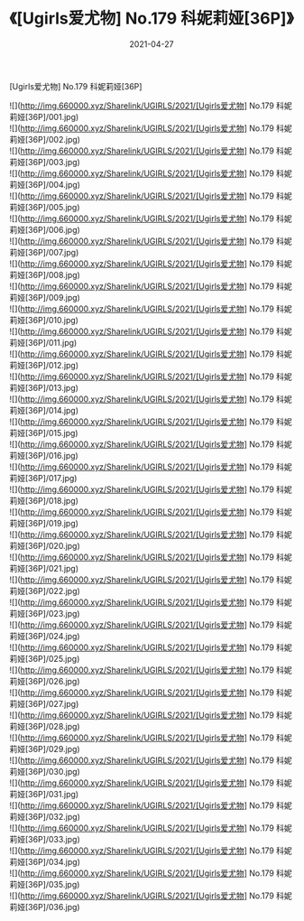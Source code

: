 ﻿---
layout: post
title:  《[Ugirls爱尤物] No.179 科妮莉娅[36P]》
date:   2021-04-27
img: http://img.660000.xyz/Sharelink/UGIRLS/2021/[Ugirls爱尤物] No.179 科妮莉娅[36P]/000.jpg
categories: [美女, 清纯, 唯美]
---

[Ugirls爱尤物] No.179 科妮莉娅[36P]

  ![](http://img.660000.xyz/Sharelink/UGIRLS/2021/[Ugirls爱尤物] No.179 科妮莉娅[36P]/001.jpg) <br> ![](http://img.660000.xyz/Sharelink/UGIRLS/2021/[Ugirls爱尤物] No.179 科妮莉娅[36P]/002.jpg) <br> ![](http://img.660000.xyz/Sharelink/UGIRLS/2021/[Ugirls爱尤物] No.179 科妮莉娅[36P]/003.jpg) <br> ![](http://img.660000.xyz/Sharelink/UGIRLS/2021/[Ugirls爱尤物] No.179 科妮莉娅[36P]/004.jpg) <br> ![](http://img.660000.xyz/Sharelink/UGIRLS/2021/[Ugirls爱尤物] No.179 科妮莉娅[36P]/005.jpg) <br> ![](http://img.660000.xyz/Sharelink/UGIRLS/2021/[Ugirls爱尤物] No.179 科妮莉娅[36P]/006.jpg) <br> ![](http://img.660000.xyz/Sharelink/UGIRLS/2021/[Ugirls爱尤物] No.179 科妮莉娅[36P]/007.jpg) <br> ![](http://img.660000.xyz/Sharelink/UGIRLS/2021/[Ugirls爱尤物] No.179 科妮莉娅[36P]/008.jpg) <br> ![](http://img.660000.xyz/Sharelink/UGIRLS/2021/[Ugirls爱尤物] No.179 科妮莉娅[36P]/009.jpg) <br> ![](http://img.660000.xyz/Sharelink/UGIRLS/2021/[Ugirls爱尤物] No.179 科妮莉娅[36P]/010.jpg) <br> ![](http://img.660000.xyz/Sharelink/UGIRLS/2021/[Ugirls爱尤物] No.179 科妮莉娅[36P]/011.jpg) <br> ![](http://img.660000.xyz/Sharelink/UGIRLS/2021/[Ugirls爱尤物] No.179 科妮莉娅[36P]/012.jpg) <br> ![](http://img.660000.xyz/Sharelink/UGIRLS/2021/[Ugirls爱尤物] No.179 科妮莉娅[36P]/013.jpg) <br> ![](http://img.660000.xyz/Sharelink/UGIRLS/2021/[Ugirls爱尤物] No.179 科妮莉娅[36P]/014.jpg) <br> ![](http://img.660000.xyz/Sharelink/UGIRLS/2021/[Ugirls爱尤物] No.179 科妮莉娅[36P]/015.jpg) <br> ![](http://img.660000.xyz/Sharelink/UGIRLS/2021/[Ugirls爱尤物] No.179 科妮莉娅[36P]/016.jpg) <br> ![](http://img.660000.xyz/Sharelink/UGIRLS/2021/[Ugirls爱尤物] No.179 科妮莉娅[36P]/017.jpg) <br> ![](http://img.660000.xyz/Sharelink/UGIRLS/2021/[Ugirls爱尤物] No.179 科妮莉娅[36P]/018.jpg) <br> ![](http://img.660000.xyz/Sharelink/UGIRLS/2021/[Ugirls爱尤物] No.179 科妮莉娅[36P]/019.jpg) <br> ![](http://img.660000.xyz/Sharelink/UGIRLS/2021/[Ugirls爱尤物] No.179 科妮莉娅[36P]/020.jpg) <br> ![](http://img.660000.xyz/Sharelink/UGIRLS/2021/[Ugirls爱尤物] No.179 科妮莉娅[36P]/021.jpg) <br> ![](http://img.660000.xyz/Sharelink/UGIRLS/2021/[Ugirls爱尤物] No.179 科妮莉娅[36P]/022.jpg) <br> ![](http://img.660000.xyz/Sharelink/UGIRLS/2021/[Ugirls爱尤物] No.179 科妮莉娅[36P]/023.jpg) <br> ![](http://img.660000.xyz/Sharelink/UGIRLS/2021/[Ugirls爱尤物] No.179 科妮莉娅[36P]/024.jpg) <br> ![](http://img.660000.xyz/Sharelink/UGIRLS/2021/[Ugirls爱尤物] No.179 科妮莉娅[36P]/025.jpg) <br> ![](http://img.660000.xyz/Sharelink/UGIRLS/2021/[Ugirls爱尤物] No.179 科妮莉娅[36P]/026.jpg) <br> ![](http://img.660000.xyz/Sharelink/UGIRLS/2021/[Ugirls爱尤物] No.179 科妮莉娅[36P]/027.jpg) <br> ![](http://img.660000.xyz/Sharelink/UGIRLS/2021/[Ugirls爱尤物] No.179 科妮莉娅[36P]/028.jpg) <br> ![](http://img.660000.xyz/Sharelink/UGIRLS/2021/[Ugirls爱尤物] No.179 科妮莉娅[36P]/029.jpg) <br> ![](http://img.660000.xyz/Sharelink/UGIRLS/2021/[Ugirls爱尤物] No.179 科妮莉娅[36P]/030.jpg) <br> ![](http://img.660000.xyz/Sharelink/UGIRLS/2021/[Ugirls爱尤物] No.179 科妮莉娅[36P]/031.jpg) <br> ![](http://img.660000.xyz/Sharelink/UGIRLS/2021/[Ugirls爱尤物] No.179 科妮莉娅[36P]/032.jpg) <br> ![](http://img.660000.xyz/Sharelink/UGIRLS/2021/[Ugirls爱尤物] No.179 科妮莉娅[36P]/033.jpg) <br> ![](http://img.660000.xyz/Sharelink/UGIRLS/2021/[Ugirls爱尤物] No.179 科妮莉娅[36P]/034.jpg) <br> ![](http://img.660000.xyz/Sharelink/UGIRLS/2021/[Ugirls爱尤物] No.179 科妮莉娅[36P]/035.jpg) <br> ![](http://img.660000.xyz/Sharelink/UGIRLS/2021/[Ugirls爱尤物] No.179 科妮莉娅[36P]/036.jpg) <br>